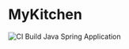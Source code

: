 # MyKitchen
![CI Build](https://github.com/luharaca/MyKitchen/workflows/CI%Build/badge.svg)
 Java Spring Application
